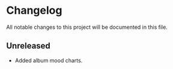 # Changelog

All notable changes to this project will be documented in this file.

## Unreleased

* Added album mood charts.
